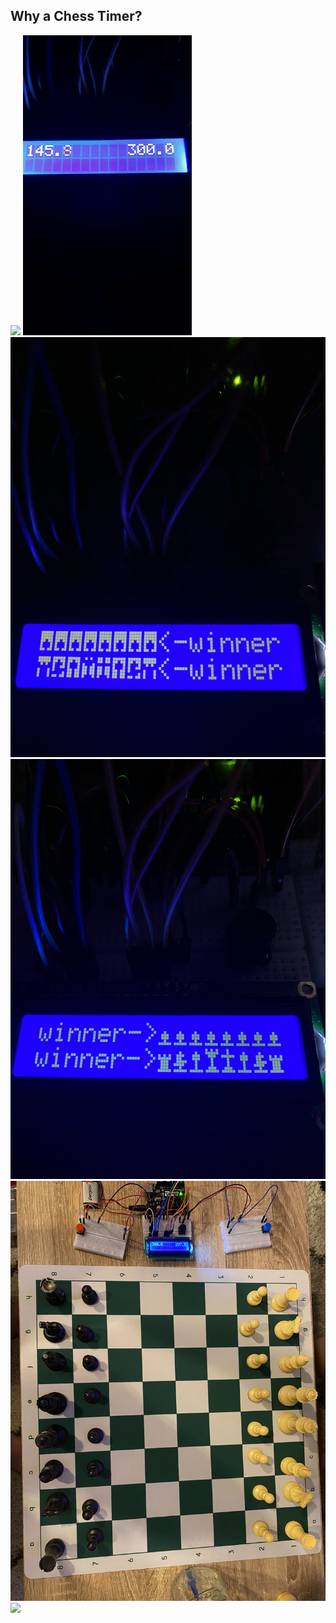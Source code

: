## Why a Chess Timer?

<img src="welcomeScreen.gif"/>
<img src="timerRunning.gif"/>
<img src="blackWinScreen.jpeg"/>
<img src="whiteWinScreen.jpeg"/>
<img src="timerAndBoard.jpeg"/>
<img src="restartWithWhiteWin.gif"/>
